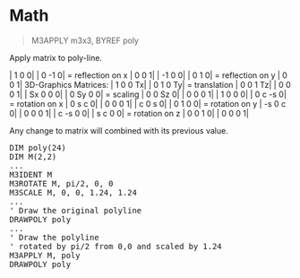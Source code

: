 # Math

> M3APPLY m3x3, BYREF poly

Apply matrix to poly-line.


|  1  0  0|
|  0 -1  0| = reflection on x
|  0  0  1|
| -1  0  0|
|  0  1  0| = reflection on y
|  0  0  1|
3D-Graphics Matrices:
|  1  0  0 Tx|
|  0  1  0 Ty| = translation
|  0  0  1 Tz|
|  0  0  0  1|
| Sx  0  0  0|
|  0 Sy  0  0| = scaling
|  0  0 Sz  0|
|  0  0  0  1|
|  1  0  0  0|
|  0  c -s  0| = rotation on x
|  0  s  c  0|
|  0  0  0  1|
|  c  0  s  0|
|  0  1  0  0| = rotation on y
| -s  0  c  0|
|  0  0  0  1|
|  c -s  0  0|
|  s  c  0  0| = rotation on z
|  0  0  1  0|
|  0  0  0  1|
<p>Any change to matrix will combined with its previous value.
<pre>DIM poly(24)
DIM M(2,2)
...
M3IDENT M
M3ROTATE M, pi/2, 0, 0
M3SCALE M, 0, 0, 1.24, 1.24
...
' Draw the original polyline
DRAWPOLY poly
...
' Draw the polyline
' rotated by pi/2 from 0,0 and scaled by 1.24
M3APPLY M, poly
DRAWPOLY poly

